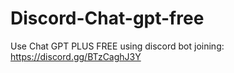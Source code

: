 # Discord-Chat-gpt-free
Use Chat GPT PLUS FREE using discord bot joining: https://discord.gg/BTzCaghJ3Y







                                                                                      